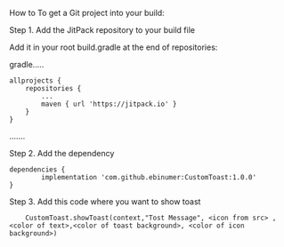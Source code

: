 How to
To get a Git project into your build:

Step 1. Add the JitPack repository to your build file

Add it in your root build.gradle at the end of repositories:


gradle.....

 	allprojects {
		repositories {
			...
			maven { url 'https://jitpack.io' }
		}
	}
  .......
  
  Step 2. Add the dependency
  
  	dependencies {
	        implementation 'com.github.ebinumer:CustomToast:1.0.0'
	}
  
  Step 3. Add this code where you want to show toast
    
        CustomToast.showToast(context,"Tost Message", <icon from src> , <color of text>,<color of toast background>, <color of icon background>)
